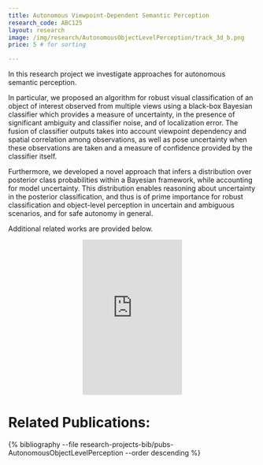 ```yaml
---
title: Autonomous Viewpoint-Dependent Semantic Perception
research_code: ABC125
layout: research
image: /img/research/AutonomousObjectLevelPerception/track_3d_b.png
price: 5 # for sorting 

---
```


In this research project we investigate approaches for autonomous semantic perception. 

In particular, we proposed an algorithm for robust visual classification of an object of interest observed from multiple views using a black-box Bayesian classifier which provides a measure of uncertainty, in the presence of significant ambiguity and classifier noise, and of localization error. The fusion of classifier outputs takes into account viewpoint dependency and spatial correlation among observations, as well as pose uncertainty when these observations are taken and a measure of confidence provided by the classifier itself.

Furthermore, we developed a novel approach that infers a distribution over posterior class probabilities within a Bayesian framework, while accounting for model uncertainty. This distribution enables reasoning about uncertainty in the posterior classification, and thus is of prime importance for robust classification and object-level perception in uncertain and ambiguous scenarios, and for safe autonomy in general.

Additional related works are provided below.

<div style="display: flex; justify-content: center;">
    <iframe width="40%" height="315" src="https://www.youtube.com/embed/OvIHOEl3Oy8" frameborder="0" allow="accelerometer; autoplay; clipboard-write; encrypted-media; gyroscope; picture-in-picture" allowfullscreen></iframe>
</div>


# Related Publications: 
{% bibliography --file research-projects-bib/pubs-AutonomousObjectLevelPerception --order descending %}

